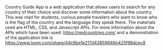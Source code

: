 Country Guide App is a web application that allows users to search for any country of their choice and discover some information about the country. 
This was mad for students, curious people travelers who want to know who is the flag of the country and the language they speak there. 
The materials used are HTML, CSS, and Javascript APIs.
For more information about the APIs which have been used: https://restcountries.com/ and a demonstration of the application link is https://www.loom.com/share/44c6be1e217d43859946b425f98dcec8
